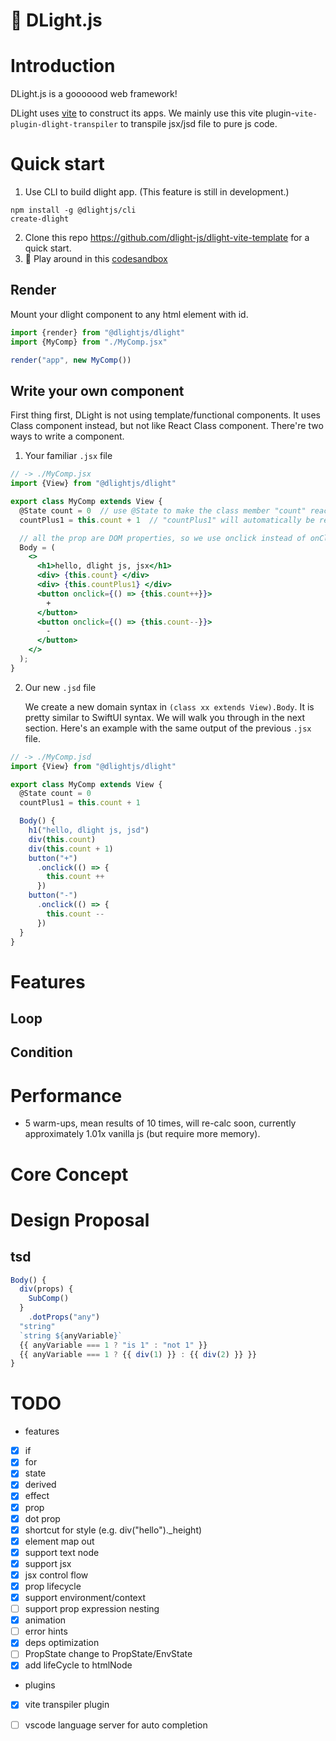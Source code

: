 # 🧬 DLight.js

# Introduction

DLight.js is a gooooood web framework!

DLight uses [vite](https://vitejs.dev/) to construct its apps. We mainly use this vite plugin-`vite-plugin-dlight-transpiler` to transpile jsx/jsd file to pure js code.

# Quick start

1. Use CLI to build dlight app. (This feature is still in development.)

``` shell
npm install -g @dlightjs/cli
create-dlight
```

2. Clone this repo https://github.com/dlight-js/dlight-vite-template for a quick start.
3. 🌟 Play around in this [codesandbox](https://codesandbox.io/p/sandbox/dlight-vite-template-4tgogd?file=%2Fsrc%2FMyComp.jsd&selection=%5B%7B%22endColumn%22%3A22%2C%22endLineNumber%22%3A15%2C%22startColumn%22%3A22%2C%22startLineNumber%22%3A15%7D%5D)

## Render

Mount your dlight component to any html element with id.

```typescript
import {render} from "@dlightjs/dlight"
import {MyComp} from "./MyComp.jsx"

render("app", new MyComp())
```

## Write your own component 

First thing first, DLight is not using template/functional components. It uses Class component instead, but not like React Class component. There're two ways to write a component.

1. Your familiar `.jsx` file

```jsx
// -> ./MyComp.jsx
import {View} from "@dlightjs/dlight"

export class MyComp extends View {
  @State count = 0  // use @State to make the class member "count" reactive
  countPlus1 = this.count + 1  // "countPlus1" will automatically be reactive because it's derived from "count"

  // all the prop are DOM properties, so we use onclick instead of onClick
  Body = (
    <>
      <h1>hello, dlight js, jsx</h1>
      <div> {this.count} </div>
      <div> {this.countPlus1} </div>
      <button onclick={() => {this.count++}}>
        +
      </button>
      <button onclick={() => {this.count--}}>
        -
      </button>
    </>
  );
}


```

2. Our new `.jsd` file

   We create a new domain syntax in `(class xx extends View).Body`. It is pretty similar to SwiftUI syntax. We will walk you through in the next section. Here's an example with the same output of the previous `.jsx` file.

```js
// -> ./MyComp.jsd
import {View} from "@dlightjs/dlight"

export class MyComp extends View {
  @State count = 0  
  countPlus1 = this.count + 1  

  Body() {
    h1("hello, dlight js, jsd")
    div(this.count)
    div(this.count + 1)
    button("+")
      .onclick(() => {
        this.count ++
      })
    button("-")
      .onclick(() => {
        this.count --
      })
  }
}

```



# Features

## Loop

## Condition



# Performance

* 5 warm-ups, mean results of 10 times, will re-calc soon, currently approximately 1.01x vanilla js (but require more memory).

# Core Concept

# Design Proposal

## tsd

```typescript
Body() {
  div(props) {
    SubComp()
  }	
  	.dotProps("any")
  "string"
  `string ${anyVariable}`
  {{ anyVariable === 1 ? "is 1" : "not 1" }}
  {{ anyVariable === 1 ? {{ div(1) }} : {{ div(2) }} }}  
}
```

# TODO

* features
- [x] if
- [x] for
- [x] state
- [x] derived
- [x] effect
- [x] prop
- [x] dot prop
- [x] shortcut for style (e.g. div("hello")._height)
- [x] element map out
- [x] support text node
- [x] support jsx
- [x] jsx control flow
- [x] prop lifecycle
- [x] support environment/context
- [ ] support prop expression nesting
- [x] animation
- [ ] error hints
- [x] deps optimization
- [ ] PropState change to PropState/EnvState
- [x] add lifeCycle to htmlNode

* plugins
- [x] vite transpiler plugin
- [ ] vscode language server for auto completion



